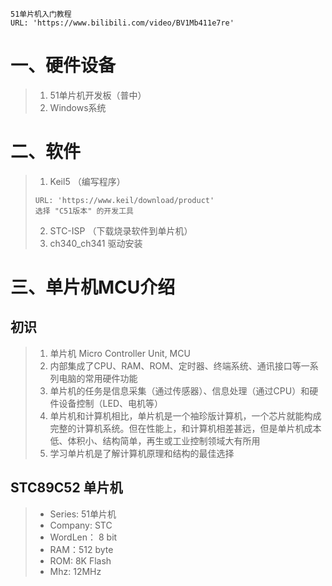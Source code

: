 
``` 
51单片机入门教程
URL: 'https://www.bilibili.com/video/BV1Mb411e7re'
```

# 一、硬件设备
> 1. 51单片机开发板（普中）
> 2. Windows系统

# 二、软件
> 1. Keil5 （编写程序）
> ```
> URL: 'https://www.keil/download/product'
> 选择 "C51版本" 的开发工具
> ```
> 2. STC-ISP （下载烧录软件到单片机）
> 3. ch340_ch341 驱动安装

# 三、单片机MCU介绍
## 初识
> 1. 单片机 Micro Controller Unit, MCU
> 2. 内部集成了CPU、RAM、ROM、定时器、终端系统、通讯接口等一系列电脑的常用硬件功能
> 3. 单片机的任务是信息采集（通过传感器）、信息处理（通过CPU）和硬件设备控制（LED、电机等）
> 4. 单片机和计算机相比，单片机是一个袖珍版计算机，一个芯片就能构成完整的计算机系统。但在性能上，和计算机相差甚远，但是单片机成本低、体积小、结构简单，再生或工业控制领域大有所用
> 5. 学习单片机是了解计算机原理和结构的最佳选择

## STC89C52 单片机
> - Series: 51单片机
> - Company: STC
> - WordLen： 8 bit
> - RAM：512 byte
> - ROM: 8K Flash
> - Mhz: 12MHz

